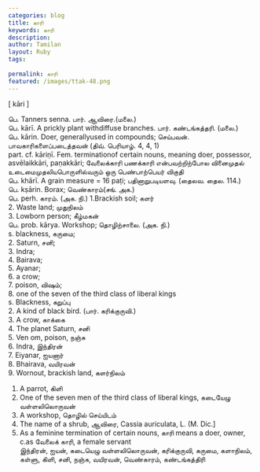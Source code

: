 ```yaml
---
categories: blog
title: காரி
keywords: காரி
description: 
author: Tamilan
layout: Ruby
tags: 
 
permalink: காரி
featured: /images/ttak-48.png
---
```

  
[ kāri ]  
  
பெ. Tanners senna. பார். ஆவிரை.(மலை.)  
பெ. kārī. A prickly plant withdiffuse branches. பார். கண்டங்கத்தரி. (மலை.)  
பெ. kārin. Doer, generallyused in compounds; செய்பவன். பாவகாரிகளைப்படைத்தவன் (திவ். பெரியாழ். 4, 4, 1)  
part. cf. kāriṇī. Fem. terminationof certain nouns, meaning doer, possessor, asvēlaikkāri, paṇakkāri; வேலைக்காரி பணக்காரி என்பவற்றிற்போல வினைமுதல் உடைமைமுதலியபொருளில்வரும் ஒரு பெண்பாற்பெயர் விகுதி  
பெ. khārī. A grain measure = 16 paṭi; பதினாறுபடியளவு. (தைலவ. தைல. 114.)  
பெ. kṣārin. Borax; வெண்காரம்(சங். அக.)  
பெ. perh. காரம். (அக. நி.) 1.Brackish soil; களர்  
2. Waste land; முதுநிலம்  
3. Lowborn person; கீழ்மகன்  
பெ. prob. kārya. Workshop; தொழிற்சாலை. (அக. நி.)  
s. blackness, கருமை;  
2. Saturn, சனி;  
3. Indra;  
4. Bairava;  
5. Ayanar;  
6. a crow;  
7. poison, விஷம்;  
8. one of the seven of the third class of liberal kings  
s. Blackness, கறுப்பு  
2. A kind of black bird. (பார். கரிக்குருவி.)  
3. A crow, காக்கை  
4. The planet Saturn, சனி  
5. Ven om, poison, நஞ்சு  
6. Indra, இந்திரன்  
7. Eiyanar, ஐயனார்  
8. Bhairava, வயிரவன்  
9. Wornout, brackish land, களர்நிலம்  
1. A parrot, கிளி  
11. One of the seven men of the third class of liberal kings, கடையேழு வள்ளலிலொருவன்  
12. A workshop, தொழில் செய்யிடம்  
13. The name of a shrub, ஆவிரை, Cassia auriculata, L. (M. Dic.]  
14. As a feminine termination of certain nouns, காரி means a doer, owner, c.as வேலைக் காரி, a female servant  
இந்திரன், ஐயன், கடையெழு வள்ளலிலொருவன், கரிக்குருவி, கருமை, களாநிலம், கள்ளு, கிளி, சனி, நஞ்சு, வயிரவன், வெண்காரம், கண்டங்கத்திரி